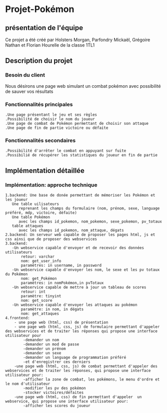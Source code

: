 # Projet-Pokémon
## présentation de l'équipe
Ce projet  a été créé par Holsters Morgan, Parfondry Mickaël, Grégoire Nathan et Florian Hourelle de la classe 1TL1
## Description du projet
### Besoin du client 
Nous désirons une page web simulant un combat pokémon avec possibilité de sauver vos résultats
### Fonctionnalités principales
```
.Une page présentant le jeu et ses règles
.Possibilité de choisir le nom du joueur 
.Une page de combat de Pokémon permettant de choisir son attaque
.Une page de fin de partie victoire ou défaite
```
### Fonctionnalités secondaires
```
.Possibilité d'arrêter le combat en appuyant sur fuite
.Possibilié de récupérer les statistiques du joueur en fin de partie 
```
## Implémentation détaillée
### Implémentation: approche technique
```
1.backend: Une base de donée permettant de mémoriser les Pokémon et les joueur
   Une table uilisateurs
      reprenant les champs du formulaire (nom, prénom, sexe, language préféré, mdp, victoire, défaite)
   Une table Pokémon
      avec les champs id_pokemon, nom_pokemon, sexe_pokemon, pv_totaux
   table attaques
      avec les champs id_pokemon, nom_attaque, dégats 
2.backend: Un serveur web capable de proposer les pages html, js et css ainsi que de proposer des webservices 
3.backend: 
   -Un webservice capable d'envoyer et de recevoir des données utilisateurs 
       retour: varchar
       nom: get_user_info
       paramètres: in username, in password
   -Un webservice capable d'envoyer les nom, le sexe et les pv totaux du Pokémon
       nom: get_Pokémon
       paramètres: in nomPokémon,in pvTotaux
   -Un webservice capable de mettre à jour un tableau de scores
       retour: int
       paramètre: tinyint
       nom: get_score
   -Un webservice capable d'envoyer les attaques au pokémon
       paramètre: in nom, in dégats
       nom: get_attaques
4.frontend:
    - une page web (html, css) de présentation
    - une page web (html, css, js) de formulaire permettant d'appeler des webservices et de traiter les réponses qui propose une interface utilisateur pour
        -demander un nom
        -demander un mod de passe
        -demander un prénom
        -demander un sexe
        -demander un language de programmation préféré
        -et d'enregistrer ces derniers
    -une page web (html, css, js) de combat permettant d'appeler des webservices et de traiter les réponses, qui propose une interface utilisateur pour:
        -afficher la zone de combat, les pokémons, le menu d'ordre et le nom d'utilisateur
        -modifier les pv des pokémon
        -stocker victoires/défaites
    -une page web (html, css) de fin permettant d'appeler  un webservice, qui propose une interface utilisateur pour:
        -afficher les scores du joueur
      
